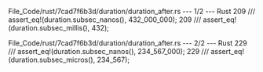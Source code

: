 File_Code/rust/7cad7f6b3d/duration/duration_after.rs --- 1/2 --- Rust
209     /// assert_eq!(duration.subsec_nanos(), 432_000_000);                                                                                                209     /// assert_eq!(duration.subsec_millis(), 432);

File_Code/rust/7cad7f6b3d/duration/duration_after.rs --- 2/2 --- Rust
229     /// assert_eq!(duration.subsec_nanos(), 234_567_000);                                                                                                229     /// assert_eq!(duration.subsec_micros(), 234_567);

